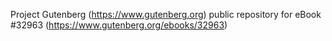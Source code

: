 Project Gutenberg (https://www.gutenberg.org) public repository for eBook #32963 (https://www.gutenberg.org/ebooks/32963)
